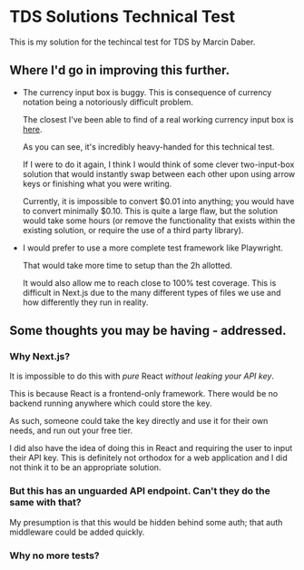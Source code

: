# TDS Solutions Technical Test

This is my solution for the techincal test for TDS by Marcin Daber.


## Where I'd go in improving this further.

 -  The currency input box is buggy. This is consequence of currency notation being a notoriously difficult problem.

    The closest I've been able to find of a real working currency input box is [here](https://github.com/cchanxzy/react-currency-input-field/blob/main/src/components/CurrencyInput.tsx).

    As you can see, it's incredibly heavy-handed for this technical test.

    If I were to do it again, I think I would think of some clever two-input-box solution that would instantly swap between each other upon using arrow keys or finishing what you were writing.

    Currently, it is impossible to convert $0.01 into anything; you would have to convert minimally $0.10. This is quite a large flaw, but the solution would take some hours (or remove the functionality that exists within the existing solution, or require the use of a third party library).

 -  I would prefer to use a more complete test framework like Playwright.
    
    That would take more time to setup than the 2h allotted. 

    It would also allow me to reach close to 100% test coverage. This is difficult in Next.js due to the many different types of files we use and how differently they run in reality.


## Some thoughts you may be having - addressed.

### Why Next.js?

It is impossible to do this with *pure* React *without leaking your API key*. 

This is because React is a frontend-only framework. There would be no backend running anywhere which could store the key.

As such, someone could take the key directly and use it for their own needs, and run out your free tier.

I did also have the idea of doing this in React and requiring the user to input their API key. This is definitely not orthodox for a web application and I did not think it to be an appropriate solution.


### But this has an unguarded API endpoint. Can't they do the same with that?

My presumption is that this would be hidden behind some auth; that auth middleware could be added quickly.


### Why no more tests?

